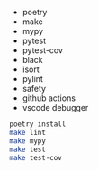 - poetry
- make
- mypy
- pytest
- pytest-cov
- black
- isort
- pylint
- safety
- github actions
- vscode debugger

```sh
poetry install
make lint
make mypy
make test
make test-cov
```
